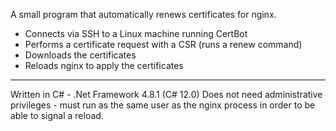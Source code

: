 ﻿A small program that automatically renews certificates for nginx.

- Connects via SSH to a Linux machine running CertBot
- Performs a certificate request with a CSR (runs a renew command)
- Downloads the certificates
- Reloads nginx to apply the certificates

---

Written in C# - .Net Framework 4.8.1 (C# 12.0)
Does not need administrative privileges - must run as the same user as the nginx process in order to be able to signal a reload.